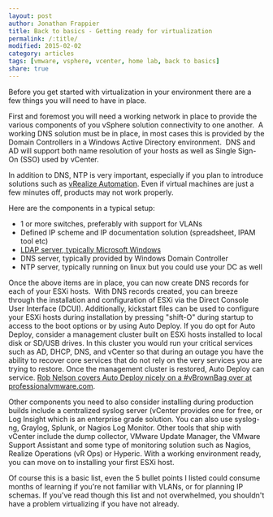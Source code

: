 ```yaml
---
layout: post
author: Jonathan Frappier
title: Back to basics - Getting ready for virtualization
permalink: /:title/
modified: 2015-02-02
category: articles
tags: [vmware, vsphere, vcenter, home lab, back to basics]
share: true
---
```

Before you get started with virtualization in your environment there are a few things you will need to have in place.

First and foremost you will need a working network in place to provide the various components of you vSphere solution connectivity to one another.  A working DNS solution must be in place, in most cases this is provided by the Domain Controllers in a Windows Active Directory environment.  DNS and AD will support both name resolution of your hosts as well as Single Sign-On (SSO) used by vCenter.

In addition to DNS, NTP is very important, especially if you plan to introduce solutions such as <a title="vSphere SSO or vRA Identity Appliance – vRealize Automation Series Part 1" href="/vsphere-sso-vra-identity-appliance-vrealize-automation-series/">vRealize Automation</a>. Even if virtual machines are just a few minutes off, products may not work properly.

Here are the components in a typical setup:
<ul>
	<li>1 or more switches, preferably with support for VLANs</li>
	<li>Defined IP scheme and IP documentation solution (spreadsheet, IPAM tool etc)</li>
	<li><a title="VMware Workstation Home Lab Setup Part 4 – Domain Controller setup" href="/vmware-workstaion-home-lab-setup-part-4-domain-controller-setup/">LDAP server, typically Microsoft Windows</a></li>
	<li>DNS server, typically provided by Windows Domain Controller</li>
	<li>NTP server, typically running on linux but you could use your DC as well</li>
</ul>
Once the above items are in place, you can now create DNS records for each of your ESXi hosts.  With DNS records created, you can breeze through the installation and configuration of ESXi via the Direct Console User Interface (DCUI). Additionally, kickstart files can be used to configure your ESXi hosts during installation by pressing "shift-O" during startup to access to the boot options or by using Auto Deploy. If you do opt for Auto Deploy, consider a management cluster built on ESXi hosts installed to local disk or SD/USB drives. In this cluster you would run your critical services such as AD, DHCP, DNS, and vCenter so that during an outage you have the ability to recover core services that do not rely on the very services you are trying to restore. Once the management cluster is restored, Auto Deploy can service. <a href="http://professionalvmware.com/2014/04/vbrownbag-follow-up-vmware-vsphere-auto-deploy-deep-dive-with-rob-nelson-rnelson0/" target="_blank">Rob Nelson covers Auto Deploy nicely on a #vBrownBag over at professionalvmware.com</a>.

Other components you need to also consider installing during production builds include a centralized syslog server (vCenter provides one for free, or Log Insight which is an enterprise grade solution. You can also use syslog-ng, Graylog, Splunk, or Nagios Log Monitor. Other tools that ship with vCenter include the dump collector, VMware Update Manager, the VMware Support Assistant and some type of monitoring solution such as Nagios, Realize Operations (vR Ops) or Hyperic. With a working environment ready, you can move on to installing your first ESXi host.

Of course this is a basic list, even the 5 bullet points I listed could consume months of learning if you're not familiar with VLANs, or for planning IP schemas. If you've read though this list and not overwhelmed, you shouldn't have a problem virtualizing if you have not already.